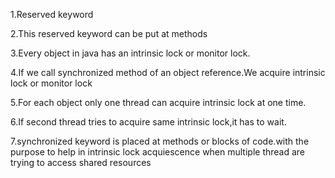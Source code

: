 1.Reserved keyword

2.This reserved keyword can be put at methods

3.Every object in java has an intrinsic lock or monitor lock.

4.If we call synchronized method of an object reference.We acquire intrinsic lock or monitor lock

5.For each object only one thread can acquire intrinsic lock at one time.

6.If second thread tries to acquire same intrinsic lock,it has to wait.

7.synchronized keyword is placed at methods or blocks of code.with the purpose to help in intrinsic lock acquiescence when multiple thread are trying to access shared resources
